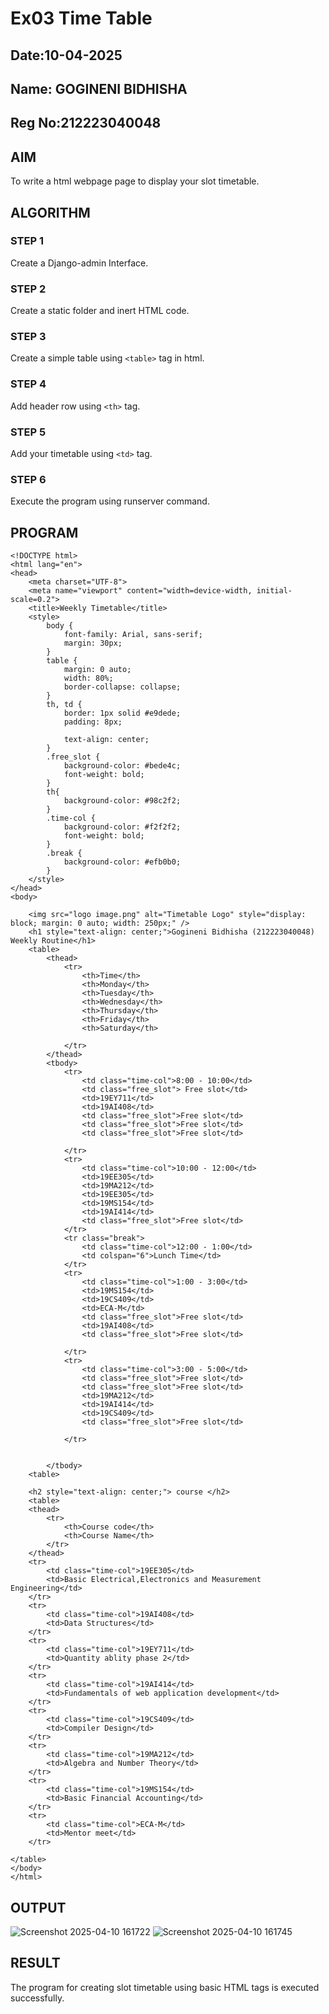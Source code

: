 # Ex03 Time Table
## Date:10-04-2025
## Name: GOGINENI BIDHISHA
## Reg No:212223040048

## AIM
To write a html webpage page to display your slot timetable.

## ALGORITHM
### STEP 1
Create a Django-admin Interface.

### STEP 2
Create a static folder and inert HTML code.

### STEP 3
Create a simple table using ```<table>``` tag in html.

### STEP 4
Add header row using ```<th>``` tag.

### STEP 5
Add your timetable using ```<td>``` tag.

### STEP 6
Execute the program using runserver command.

## PROGRAM
```
<!DOCTYPE html>
<html lang="en">
<head>
    <meta charset="UTF-8">
    <meta name="viewport" content="width=device-width, initial-scale=0.2">
    <title>Weekly Timetable</title>
    <style>
        body {
            font-family: Arial, sans-serif;
            margin: 30px;
        }
        table {
            margin: 0 auto;
            width: 80%;
            border-collapse: collapse;
        }
        th, td {
            border: 1px solid #e9dede;
            padding: 8px;

            text-align: center;
        }
        .free_slot {
            background-color: #bede4c;
            font-weight: bold;
        }
        th{
            background-color: #98c2f2; 
        }
        .time-col {
            background-color: #f2f2f2;
            font-weight: bold;
        }
        .break {
            background-color: #efb0b0;
        }
    </style>
</head>
<body>
    
    <img src="logo image.png" alt="Timetable Logo" style="display: block; margin: 0 auto; width: 250px;" />
    <h1 style="text-align: center;">Gogineni Bidhisha (212223040048) Weekly Routine</h1>
    <table>
        <thead>
            <tr>
                <th>Time</th>
                <th>Monday</th>
                <th>Tuesday</th>
                <th>Wednesday</th>
                <th>Thursday</th>
                <th>Friday</th>
                <th>Saturday</th>
                
            </tr>
        </thead>
        <tbody>
            <tr>
                <td class="time-col">8:00 - 10:00</td>
                <td class="free_slot"> Free slot</td>
                <td>19EY711</td>
                <td>19AI408</td>
                <td class="free_slot">Free slot</td>
                <td class="free_slot">Free slot</td>
                <td class="free_slot">Free slot</td>

            </tr>
            <tr>
                <td class="time-col">10:00 - 12:00</td>
                <td>19EE305</td>
                <td>19MA212</td>
                <td>19EE305</td>
                <td>19MS154</td>
                <td>19AI414</td>
                <td class="free_slot">Free slot</td>
            </tr>
            <tr class="break">
                <td class="time-col">12:00 - 1:00</td>
                <td colspan="6">Lunch Time</td>
            </tr>
            <tr>
                <td class="time-col">1:00 - 3:00</td>
                <td>19MS154</td>
                <td>19CS409</td>
                <td>ECA-M</td>
                <td class="free_slot">Free slot</td>
                <td>19AI408</td>
                <td class="free_slot">Free slot</td>
                
            </tr>
            <tr>
                <td class="time-col">3:00 - 5:00</td>
                <td class="free_slot">Free slot</td>
                <td class="free_slot">Free slot</td>
                <td>19MA212</td>
                <td>19AI414</td>
                <td>19CS409</td>
                <td class="free_slot">Free slot</td>
                
            </tr>
            
            
        </tbody>
    <table>
    
    <h2 style="text-align: center;"> course </h2>
    <table>
    <thead>
        <tr>
            <th>Course code</th>
            <th>Course Name</th>            
        </tr>
    </thead>
    <tr>
        <td class="time-col">19EE305</td>
        <td>Basic Electrical,Electronics and Measurement Engineering</td>
    </tr>
    <tr>
        <td class="time-col">19AI408</td>
        <td>Data Structures</td>
    </tr>
    <tr>
        <td class="time-col">19EY711</td>
        <td>Quantity ablity phase 2</td>
    </tr>
    <tr>
        <td class="time-col">19AI414</td>
        <td>Fundamentals of web application development</td>
    </tr>
    <tr>
        <td class="time-col">19CS409</td>
        <td>Compiler Design</td>
    </tr>
    <tr>
        <td class="time-col">19MA212</td>
        <td>Algebra and Number Theory</td>
    </tr>
    <tr>
        <td class="time-col">19MS154</td>
        <td>Basic Financial Accounting</td>
    </tr>
    <tr>
        <td class="time-col">ECA-M</td>
        <td>Mentor meet</td>
    </tr>

</table>
</body>
</html>
```


## OUTPUT
![Screenshot 2025-04-10 161722](https://github.com/user-attachments/assets/ea5c56a4-7572-4e68-8ea7-e75c222442fc)
![Screenshot 2025-04-10 161745](https://github.com/user-attachments/assets/ec911220-05d3-45f6-b8f0-a9bf9456e319)




## RESULT
The program for creating slot timetable using basic HTML tags is executed successfully.
